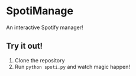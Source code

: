 # SpotiManage
An interactive Spotify manager!

## Try it out!
1. Clone the repository
2. Run `python spoti.py` and watch magic happen!
